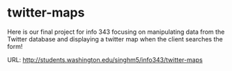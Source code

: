 # twitter-maps

Here is our final project for info 343 focusing on manipulating data from the Twitter database and displaying a twitter map when the client searches the form! 

URL: http://students.washington.edu/singhm5/info343/twitter-maps